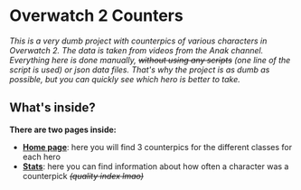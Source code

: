# Overwatch 2 Counters

*This is a very dumb project with counterpics of various characters in Overwatch 2. The data is taken from videos from the Anak channel.
Everything here is done manually, ~~without using any scripts~~ (one line of the script is used) or json data files. That's why the project is as dumb as possible, but you can quickly see which hero is better to take.*

## What's inside?
**There are two pages inside:**
- **[Home page](https://ayqwerty.github.io/Overwatch-2-Counters/)**: here you will find 3 counterpics for the different classes for each hero
- **[Stats](https://ayqwerty.github.io/Overwatch-2-Counters/stats/)**: here you can find information about how often a character was a counterpick ~~*(quality index lmao)*~~
